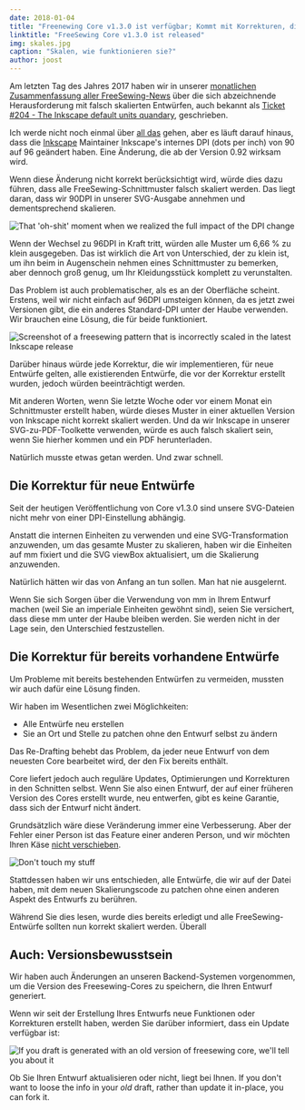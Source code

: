 ```yaml
---
date: 2018-01-04
title: "Freenewing Core v1.3.0 ist verfügbar; Kommt mit Korrekturen, die so gut sind, dass wir sie zu all Ihren Entwürfen zurückportiert haben"
linktitle: "FreeSewing Core v1.3.0 ist released"
img: skales.jpg
caption: "Skalen, wie funktionieren sie?"
author: joost
---
```


Am letzten Tag des Jahres 2017 haben wir in unserer [monatlichen Zusammenfassung aller FreeSewing-News](/blog/roundup-2017-12/) über die sich abzeichnende Herausforderung mit falsch skalierten Entwürfen, auch bekannt als [Ticket #204 - The Inkscape default units quandary](https://github.com/freesewing/core/issues/204), geschrieben.

Ich werde nicht noch einmal über [all das](/blog/roundup-2017-12/) gehen, aber es läuft darauf hinaus, dass die [Inkscape](http://inkscape.org/) Maintainer Inkscape's internes DPI (dots per inch) von 90 auf 96 geändert haben. Eine Änderung, die ab der Version 0.92 wirksam wird.

Wenn diese Änderung nicht korrekt berücksichtigt wird, würde dies dazu führen, dass alle FreeSewing-Schnittmuster falsch skaliert werden. Das liegt daran, dass wir 90DPI in unserer SVG-Ausgabe annehmen und dementsprechend skalieren.

![That 'oh-shit' moment when we realized the full impact of the DPI change](oh-shit.gif)

Wenn der Wechsel zu 96DPI in Kraft tritt, würden alle Muster um 6,66 % zu klein ausgegeben. Das ist wirklich die Art von Unterschied, der zu klein ist, um ihn beim in Augenschein nehmen eines Schnittmuster zu bemerken, aber dennoch groß genug, um Ihr Kleidungsstück komplett zu verunstalten.

Das Problem ist auch problematischer, als es an der Oberfläche scheint. Erstens, weil wir nicht einfach auf 96DPI umsteigen können, da es jetzt zwei Versionen gibt, die ein anderes Standard-DPI unter der Haube verwenden. Wir brauchen eine Lösung, die für beide funktioniert.

![Screenshot of a freesewing pattern that is incorrectly scaled in the latest Inkscape release](inkscape.png)

Darüber hinaus würde jede Korrektur, die wir implementieren, für neue Entwürfe gelten, alle existierenden Entwürfe, die vor der Korrektur erstellt wurden, jedoch würden beeinträchtigt werden.

Mit anderen Worten, wenn Sie letzte Woche oder vor einem Monat ein Schnittmuster erstellt haben, würde dieses Muster in einer aktuellen Version von Inkscape nicht korrekt skaliert werden. Und da wir Inkscape in unserer SVG-zu-PDF-Toolkette verwenden, würde es auch falsch skaliert sein, wenn Sie hierher kommen und ein PDF herunterladen.

Natürlich musste etwas getan werden. Und zwar schnell.

## Die Korrektur für neue Entwürfe

Seit der heutigen Veröffentlichung von Core v1.3.0 sind unsere SVG-Dateien nicht mehr von einer DPI-Einstellung abhängig.

Anstatt die internen Einheiten zu verwenden und eine SVG-Transformation anzuwenden, um das gesamte Muster zu skalieren, haben wir die Einheiten auf mm fixiert und die SVG viewBox aktualisiert, um die Skalierung anzuwenden.

Natürlich hätten wir das von Anfang an tun sollen. Man hat nie ausgelernt.

Wenn Sie sich Sorgen über die Verwendung von mm in Ihrem Entwurf machen (weil Sie an imperiale Einheiten gewöhnt sind), seien Sie versichert, dass diese mm unter der Haube bleiben werden. Sie werden nicht in der Lage sein, den Unterschied festzustellen.

## Die Korrektur für bereits vorhandene Entwürfe

Um Probleme mit bereits bestehenden Entwürfen zu vermeiden, mussten wir auch dafür eine Lösung finden.

Wir haben im Wesentlichen zwei Möglichkeiten:

 - Alle Entwürfe neu erstellen
 - Sie an Ort und Stelle zu patchen ohne den Entwurf selbst zu ändern

Das Re-Drafting behebt das Problem, da jeder neue Entwurf von dem neuesten Core bearbeitet wird, der den Fix bereits enthält.

Core liefert jedoch auch reguläre Updates, Optimierungen und Korrekturen in den Schnitten selbst. Wenn Sie also einen Entwurf, der auf einer früheren Version des Cores erstellt wurde, neu entwerfen, gibt es keine Garantie, dass sich der Entwurf nicht ändert.

Grundsätzlich wäre diese Veränderung immer eine Verbesserung. Aber der Fehler einer Person ist das Feature einer anderen Person, und wir möchten Ihren Käse [nicht verschieben](https://en.wikipedia.org/wiki/Who_Moved_My_Cheese%3F).

![Don't touch my stuff](who-moved-my-cheese.jpg)

Stattdessen haben wir uns entschieden, alle Entwürfe, die wir auf der Datei haben, mit dem neuen Skalierungscode zu patchen ohne einen anderen Aspekt des Entwurfs zu berühren.

Während Sie dies lesen, wurde dies bereits erledigt und alle FreeSewing-Entwürfe sollten nun korrekt skaliert werden. Überall

## Auch: Versionsbewusstsein

Wir haben auch Änderungen an unseren Backend-Systemen vorgenommen, um die Version des Freesewing-Cores zu speichern, die Ihren Entwurf generiert.

Wenn wir seit der Erstellung Ihres Entwurfs neue Funktionen oder Korrekturen erstellt haben, werden Sie darüber informiert, dass ein Update verfügbar ist:

![If you draft is generated with an old version of freesewing core, we'll tell you about it](upgrade.png)

Ob Sie Ihren Entwurf aktualisieren oder nicht, liegt bei Ihnen. If you don't want to loose the info in your *old* draft, rather than update it in-place, you can fork it.

